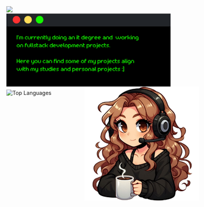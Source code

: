 <div align="left">
  <img src="https://readme-typing-svg.demolab.com?font=Retropix&duration=4300&pause=1000&color=13F700&random=false&width=435&lines=hi%20:%5D%20i%27m%20jana">
</div>
<div>
  <div>
  <img src="https://raw.githubusercontent.com/jwnaina/jwnaina/main/card.png" width="430" align="left">
  </div>
  <img src="https://raw.githubusercontent.com/jwnaina/jwnaina/main/drawart.png" width="300" align="right">
</div>
<div>
  <p> </p>
  <p> </p>
  <p> </p>
  <p> </p>
    <p> </p>
    <p> </p>
  <img src="https://github-readme-stats.vercel.app/api/top-langs/?username=jwnaina&layout=compact&theme=chartreuse-dark&hide_border=true&title_color=13F700" alt="Top Languages">
</div>

